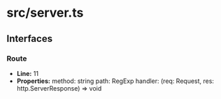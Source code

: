 # src/server.ts

## Interfaces

### Route

- **Line:** 11
- **Properties:**
method: string
  path: RegExp
  handler: (req: Request, res: http.ServerResponse) => void
